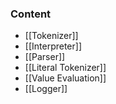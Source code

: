 ### Content

- [[Tokenizer]]
- [[Interpreter]]
- [[Parser]]
- [[Literal Tokenizer]]
- [[Value Evaluation]]
- [[Logger]]
